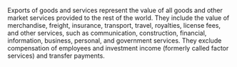 Exports of goods and services represent the value of all goods and other market services provided to the rest of the world. They include the value of merchandise, freight, insurance, transport, travel, royalties, license fees, and other services, such as communication, construction, financial, information, business, personal, and government services. They exclude compensation of employees and investment income (formerly called factor services) and transfer payments.